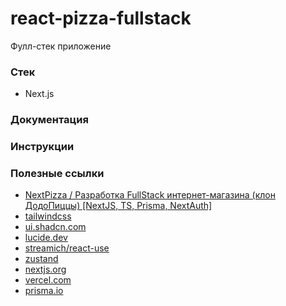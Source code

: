 # react-pizza-fullstack
Фулл-стек приложение

### Стек
* Next.js

### Документация

### Инструкции

### Полезные ссылки
* [NextPizza / Разработка FullStack интернет-магазина (клон ДодоПиццы) [NextJS, TS, Prisma, NextAuth]](https://youtu.be/GUwizGbY4cc)
* [tailwindcss](https://tailwindcss.com/)
* [ui.shadcn.com](https://ui.shadcn.com/examples/playground)
* [lucide.dev](https://lucide.dev/icons/)
* [streamich/react-use](https://github.com/streamich/react-use)
* [zustand](https://github.com/pmndrs/zustand)
* [nextjs.org](https://nextjs.org/)
* [vercel.com](https://vercel.com/)
* [prisma.io](https://www.prisma.io/)
